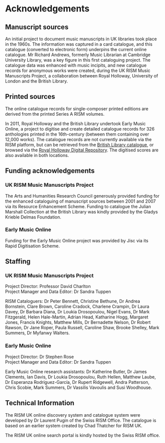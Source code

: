 # Acknowledgements  

## Manuscript sources  

An initial project to document music manuscripts in UK libraries took place in the 1960s. The information was captured in a card catalogue, and this catalogue (converted to electronic form) underpins the current online catalogue.  Mr Richard Andrews, formerly Music Librarian at Cambridge University Library, was a key figure in this first cataloguing project.
The catalogue data was enhanced with music incipits, and new catalogue records for anonymous works were created, during the UK RISM Music Manuscripts Project, a collaboration between Royal Holloway, University of London and the British Library.  

## Printed sources  

The online catalogue records for single-composer printed editions are derived from the printed Series A RISM volumes.  

In 2011, Royal Holloway and the British Library undertook Early Music Online, a project to digitise and create detailed catalogue records for 326 anthologies printed in the 16th-century (between them containing over 12,000 works). The catalogue records are not currently available via the RISM platform, but can be retrieved from the [British Library catalogue](http://explore.bl.uk/primo_library/libweb/action/search.do?fn=search&ct=search&initialSearch=true&mode=Basic&tab=local_tab&indx=1&dum=true&srt=rank&vid=BLVU1&frbg=&tb=t&vl%28freeText0%29=dar_287&scp.scps=scope%3A%28BLCONTENT%29&vl%282084770704UI0%29=any&vl%282084770704UI0%29=title&vl%282084770704UI0%29=any), or browsed via the [Royal Holloway Digital Repository](https://repository.royalholloway.ac.uk/hierarchy.do?topic=52facdbd-19ce-2b92-dbd5-434289d29e8b&page=1). The digitised scores are also available in both locations.  

## Funding acknowledgements  

### UK RISM Music Manuscripts Project  

The Arts and Humanities Research Council generously provided funding for the enhanced cataloguing of manuscript sources between 2001 and 2007 via its Resource Enhancement Scheme. Funding to catalogue the Julian Marshall Collection at the British Library was kindly provided by the Gladys Krieble Delmas Foundation.   

### Early Music Online  

Funding for the Early Music Online project was provided by Jisc via its Rapid Digitisation Scheme.  

## Staffing  

### UK RISM Music Manuscripts Project  

Project Director: Professor David Charlton  
Project Manager and Data Editor: Dr Sandra Tuppen  

RISM Cataloguers: Dr Peter Bennett, Christine Bethune, Dr Andrea Bornstein, Clare Brown, Caroline Cradock, Charlene Crampin, Dr Laura Davey, Dr Barbara Diana, Dr Loukia Drosopoulou, Nigel Evans, Dr Mark Fitzgerald, Helen Hale-Martin, Adrian Head, Katharine Hogg, Margaret Jones, Francis Knights, Matthew Mills, Dr Bernadette Nelson, Dr Robert Rawson, Dr Jane Roper, Paula Russell, Caroline Shaw, Brooke Shelley, Mark Summers, Dr Myfanwy Walters.  


### Early Music Online  

Project Director: Dr Stephen Rose  
Project Manager and Data Editor: Dr Sandra Tuppen  

Early Music Online research assistants: Dr Katherine Butler, Dr James Clements, Ian Davis, Dr Loukia Drosopoulou, Ruth Hellen, Matthew Laube, Dr Esperanza Rodríguez-García, Dr Rupert Ridgewell, Andra Patterson, Chris Scobie, Mark Summers, Dr Vassilis Vavoulis and Susi Woodhouse.   


## Technical Information  

The RISM UK online discovery system and catalogue system were developed by Dr Laurent Pugin of the Swiss RISM Office. The catalogue is based on an earlier system created by Chad Thatcher for RISM UK.  

The RISM UK online search portal is kindly hosted by the Swiss RISM office.  

